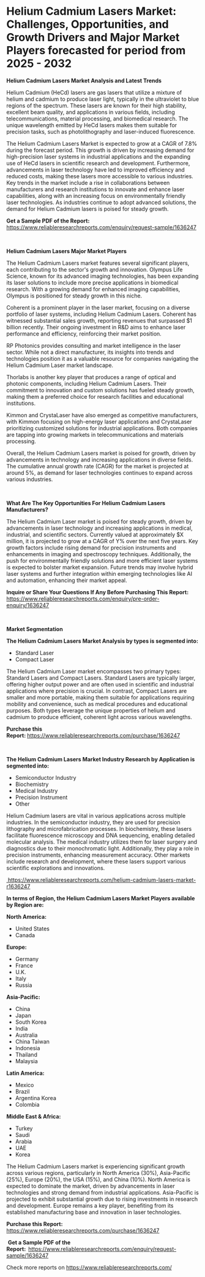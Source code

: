 <p><h1>Helium Cadmium Lasers Market: Challenges, Opportunities, and Growth Drivers and Major Market Players forecasted for period from 2025 - 2032</h1></p><p><strong>Helium Cadmium Lasers Market Analysis and Latest Trends</strong></p>
<p><p>Helium Cadmium (HeCd) lasers are gas lasers that utilize a mixture of helium and cadmium to produce laser light, typically in the ultraviolet to blue regions of the spectrum. These lasers are known for their high stability, excellent beam quality, and applications in various fields, including telecommunications, material processing, and biomedical research. The unique wavelength emitted by HeCd lasers makes them suitable for precision tasks, such as photolithography and laser-induced fluorescence.</p><p>The Helium Cadmium Lasers Market is expected to grow at a CAGR of 7.8% during the forecast period. This growth is driven by increasing demand for high-precision laser systems in industrial applications and the expanding use of HeCd lasers in scientific research and development. Furthermore, advancements in laser technology have led to improved efficiency and reduced costs, making these lasers more accessible to various industries. Key trends in the market include a rise in collaborations between manufacturers and research institutions to innovate and enhance laser capabilities, along with an increasing focus on environmentally friendly laser technologies. As industries continue to adopt advanced solutions, the demand for Helium Cadmium lasers is poised for steady growth.</p></p>
<p><strong>Get a Sample PDF of the Report:&nbsp;</strong> <a href="https://www.reliableresearchreports.com/enquiry/request-sample/1636247?utm_campaign=2797&utm_medium=2&utm_source=Github&utm_content=ia&utm_term=08042025&utm_id=helium-cadmium-lasers">https://www.reliableresearchreports.com/enquiry/request-sample/1636247</a></p>
<p>&nbsp;</p>
<p><strong>Helium Cadmium Lasers Major Market Players</strong></p>
<p><p>The Helium Cadmium Lasers market features several significant players, each contributing to the sector's growth and innovation. Olympus Life Science, known for its advanced imaging technologies, has been expanding its laser solutions to include more precise applications in biomedical research. With a growing demand for enhanced imaging capabilities, Olympus is positioned for steady growth in this niche.</p><p>Coherent is a prominent player in the laser market, focusing on a diverse portfolio of laser systems, including Helium Cadmium Lasers. Coherent has witnessed substantial sales growth, reporting revenues that surpassed $1 billion recently. Their ongoing investment in R&D aims to enhance laser performance and efficiency, reinforcing their market position.</p><p>RP Photonics provides consulting and market intelligence in the laser sector. While not a direct manufacturer, its insights into trends and technologies position it as a valuable resource for companies navigating the Helium Cadmium Laser market landscape.</p><p>Thorlabs is another key player that produces a range of optical and photonic components, including Helium Cadmium Lasers. Their commitment to innovation and custom solutions has fueled steady growth, making them a preferred choice for research facilities and educational institutions.</p><p>Kimmon and CrystaLaser have also emerged as competitive manufacturers, with Kimmon focusing on high-energy laser applications and CrystaLaser prioritizing customized solutions for industrial applications. Both companies are tapping into growing markets in telecommunications and materials processing.</p><p>Overall, the Helium Cadmium Lasers market is poised for growth, driven by advancements in technology and increasing applications in diverse fields. The cumulative annual growth rate (CAGR) for the market is projected at around 5%, as demand for laser technologies continues to expand across various industries.</p></p>
<p>&nbsp;</p>
<p><strong>What Are The Key Opportunities For Helium Cadmium Lasers Manufacturers?</strong></p>
<p><p>The Helium Cadmium Laser market is poised for steady growth, driven by advancements in laser technology and increasing applications in medical, industrial, and scientific sectors. Currently valued at approximately $X million, it is projected to grow at a CAGR of Y% over the next five years. Key growth factors include rising demand for precision instruments and enhancements in imaging and spectroscopy techniques. Additionally, the push for environmentally friendly solutions and more efficient laser systems is expected to bolster market expansion. Future trends may involve hybrid laser systems and further integration within emerging technologies like AI and automation, enhancing their market appeal.</p></p>
<p><strong>Inquire or Share Your Questions If Any Before Purchasing This Report:</strong> <a href="https://www.reliableresearchreports.com/enquiry/pre-order-enquiry/1636247?utm_campaign=2797&utm_medium=2&utm_source=Github&utm_content=ia&utm_term=08042025&utm_id=helium-cadmium-lasers">https://www.reliableresearchreports.com/enquiry/pre-order-enquiry/1636247</a></p>
<p>&nbsp;</p>
<p><strong>Market Segmentation</strong></p>
<p><strong>The Helium Cadmium Lasers Market Analysis by types is segmented into:</strong></p>
<p><ul><li>Standard Laser</li><li>Compact Laser</li></ul></p>
<p><p>The Helium Cadmium Laser market encompasses two primary types: Standard Lasers and Compact Lasers. Standard Lasers are typically larger, offering higher output power and are often used in scientific and industrial applications where precision is crucial. In contrast, Compact Lasers are smaller and more portable, making them suitable for applications requiring mobility and convenience, such as medical procedures and educational purposes. Both types leverage the unique properties of helium and cadmium to produce efficient, coherent light across various wavelengths.</p></p>
<p><strong>Purchase this Report:&nbsp;</strong><a href="https://www.reliableresearchreports.com/purchase/1636247?utm_campaign=2797&utm_medium=2&utm_source=Github&utm_content=ia&utm_term=08042025&utm_id=helium-cadmium-lasers">https://www.reliableresearchreports.com/purchase/1636247</a></p>
<p>&nbsp;</p>
<p><strong>The Helium Cadmium Lasers Market Industry Research by Application is segmented into:</strong></p>
<p><ul><li>Semiconductor Industry</li><li>Biochemistry</li><li>Medical Industry</li><li>Precision Instrument</li><li>Other</li></ul></p>
<p><p>Helium Cadmium lasers are vital in various applications across multiple industries. In the semiconductor industry, they are used for precision lithography and microfabrication processes. In biochemistry, these lasers facilitate fluorescence microscopy and DNA sequencing, enabling detailed molecular analysis. The medical industry utilizes them for laser surgery and diagnostics due to their monochromatic light. Additionally, they play a role in precision instruments, enhancing measurement accuracy. Other markets include research and development, where these lasers support various scientific explorations and innovations.</p></p>
<p><a href="https://www.reliableresearchreports.com/helium-cadmium-lasers-market-r1636247?utm_campaign=2797&utm_medium=2&utm_source=Github&utm_content=ia&utm_term=08042025&utm_id=helium-cadmium-lasers">&nbsp;https://www.reliableresearchreports.com/helium-cadmium-lasers-market-r1636247</a></p>
<p><strong>In terms of Region, the Helium Cadmium Lasers Market Players available by Region are:</strong></p>
<p>
    <p> <strong> North America: </strong>
        <ul>
            <li>United States</li>
            <li>Canada</li>
        </ul>
        </p> 
    <p> <strong> Europe: </strong>
        <ul>
            <li>Germany</li>
            <li>France</li>
            <li>U.K.</li>
            <li>Italy</li>
            <li>Russia</li>
        </ul>
        </p> 
    <p> <strong> Asia-Pacific: </strong>
        <ul>
            <li>China</li>
            <li>Japan</li>
            <li>South Korea</li>
            <li>India</li>
            <li>Australia</li>
            <li>China Taiwan</li>
            <li>Indonesia</li>
            <li>Thailand</li>
            <li>Malaysia</li>
        </ul>
        </p> 
    <p> <strong> Latin America: </strong>
        <ul>
            <li>Mexico</li>
            <li>Brazil</li>
            <li>Argentina Korea</li>
            <li>Colombia</li>
        </ul>
        </p> 
    <p> <strong> Middle East & Africa: </strong>
        <ul>
            <li>Turkey</li>
            <li>Saudi</li>
            <li>Arabia</li>
            <li>UAE</li>
            <li>Korea</li>
        </ul>
    </p>
    </p>
<p><p>The Helium Cadmium Lasers market is experiencing significant growth across various regions, particularly in North America (30%), Asia-Pacific (25%), Europe (20%), the USA (15%), and China (10%). North America is expected to dominate the market, driven by advancements in laser technologies and strong demand from industrial applications. Asia-Pacific is projected to exhibit substantial growth due to rising investments in research and development. Europe remains a key player, benefiting from its established manufacturing base and innovation in laser technologies.</p></p>
<p><strong>Purchase this Report: </strong><a href="https://www.reliableresearchreports.com/purchase/1636247?utm_campaign=2797&utm_medium=2&utm_source=Github&utm_content=ia&utm_term=08042025&utm_id=helium-cadmium-lasers">https://www.reliableresearchreports.com/purchase/1636247</a></p>
<p>&nbsp;<strong>Get a Sample PDF of the Report:&nbsp;&nbsp;</strong><a href="https://www.reliableresearchreports.com/enquiry/request-sample/1636247?utm_campaign=2797&utm_medium=2&utm_source=Github&utm_content=ia&utm_term=08042025&utm_id=helium-cadmium-lasers">https://www.reliableresearchreports.com/enquiry/request-sample/1636247</a></p>
<p><strong></strong></p>
<p>Check more reports on <a href="https://www.reliableresearchreports.com/?utm_campaign=2797&utm_medium=2&utm_source=Github&utm_content=ia&utm_term=08042025&utm_id=helium-cadmium-lasers">https://www.reliableresearchreports.com/</a></p>